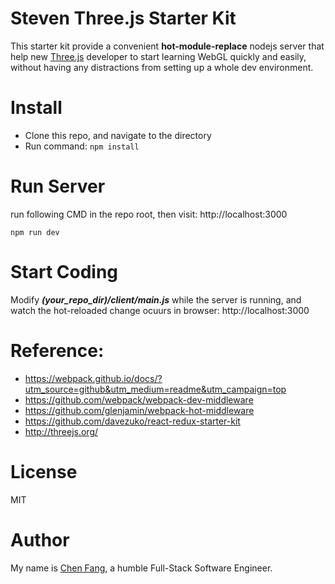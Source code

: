# Steven Three.js Starter Kit
This starter kit provide a convenient **hot-module-replace** nodejs server that help new [Three.js](https://http://threejs.org/) developer to start learning WebGL quickly and easily, without having any distractions from setting up a whole dev environment.

# Install
* Clone this repo, and navigate to the directory
* Run command: ```npm install```

# Run Server
run following CMD in the repo root, then visit: http://localhost:3000
```
npm run dev  
```
# Start Coding
Modify ***(your_repo_dir)/client/main.js*** while the server is running, and watch the hot-reloaded change ocuurs in browser: http://localhost:3000

# Reference:
* https://webpack.github.io/docs/?utm_source=github&utm_medium=readme&utm_campaign=top
* https://github.com/webpack/webpack-dev-middleware
* https://github.com/glenjamin/webpack-hot-middleware
* https://github.com/davezuko/react-redux-starter-kit
* http://threejs.org/

# License
MIT

# Author
My name is [Chen Fang](https://chen-fang.com/), a humble Full-Stack Software Engineer.

